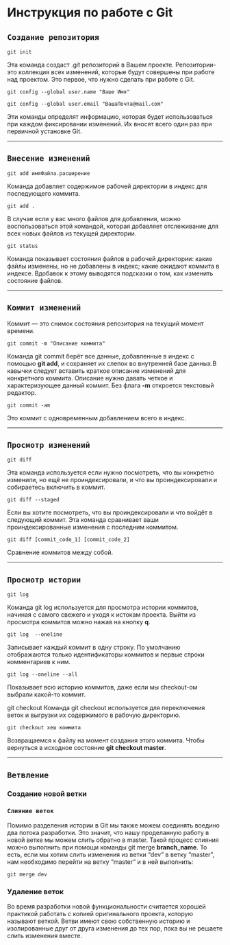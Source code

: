 
# Инструкция по работе с Git

## `Создание репозитория`

    git init 
Эта команда создаст .git репозиторий в Вашем проекте. Репозитории- это коллекция всех изменений, которые будут совершены при работе над проектом. Это первое, что нужно сделать при работе с Git.

    git config --global user.name "Ваше Имя"

    git config --global user.email "ВашаПочта@mail.com"

Эти команды определят информацию, которая будет использоваться при каждом фиксировании изменений. Их вносят всего один раз при первичной установке Git.
___

## `Внесение изменений`


    git add имяФайла.расширение
     
 Команда добавляет содержимое рабочей директории в индекс для последующего коммита.

    git add .
В случае если у вас много файлов для добавления, можно воспользоваться этой командой, которая добавляет отслеживание для всех новых файлов из текущей директории.    

    git status

Команда показывает состояния файлов в рабочей директории: какие файлы изменены, но не добавлены в индекс; какие ожидают коммита в индексе. Вдобавок к этому выводятся подсказки о том, как изменить состояние файлов.
___   

## `Коммит изменений`

Коммит — это снимок состояния репозитория  на текущий момент времени.

    git commit -m "Описание коммита"

Команда git commit берёт все данные, добавленные в индекс с помощью **git add**, и сохраняет их слепок во внутренней базе данных.В кавычки следует вставить краткое описание изменений для конкретного коммита. Описание нужно давать четкое и характеризующее данный коммит. Без флага **-m** откроется текстовый редактор.

    git commit -am
Это коммит с одновременным добавлением всего в индекс. 
___ 
    
## `Просмотр изменений`

    git diff
Эта команда используется если нужно посмотреть, что вы конкретно изменили, но ещё не проиндексировали, и что вы проиндексировали и собираетесь включить в коммит. 

    git diff --staged
Если вы хотите посмотреть, что вы проиндексировали и что войдёт в следующий коммит. Эта команда сравнивает ваши проиндексированные изменения с последним коммитом.

    git diff [commit_code_1] [commit_code_2]
Сравнение коммитов между собой.
___

## `Просмотр истории`
    git log
Команда git log используется для просмотра истории коммитов, начиная с самого свежего и уходя к истокам проекта. Выйти из просмотра коммитов можно нажав на кнопку **q**.

    git log  --oneline
Записывает каждый коммит в одну строку. По умолчанию отображаются только идентификаторы коммитов и первые строки комментариев к ним.

    git log --oneline --all
Показывает всю историю коммитов, даже если мы checkout-oм выбрали какой-то коммит.


git checkout
Команда git checkout используется для переключения веток и выгрузки их содержимого в рабочую директорию.

    git checkout хеш коммита
Возвращаемся к файлу на момент создания этого коммита.
Чтобы вернуться в исходное состояние **git checkout master**.    
___

## `Ветвление`

### Cоздание  новой ветки
### `Слияние веток`

Помимо разделения истории в Git мы также можем соединять воедино два потока разработки. Это значит, что нашу проделанную работу в новой ветке мы можем слить обратно в master. Такой процесс слияния можно выполнить при помощи команды git merge **branch_name**. То есть, если мы хотим слить изменения из ветки “dev” в ветку “master”, нам необходимо перейти на ветку “master” и в ней выполнить:

    git merge dev
    
### Удаление веток

Во время разработки новой функциональности считается хорошей практикой работать с копией оригинального проекта, которую называют веткой. Ветви имеют свою собственную историю и изолированные друг от друга изменения до тех пор, пока вы не решаете слить изменения вместе.




